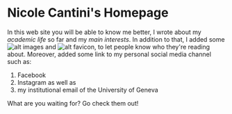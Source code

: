 # Nicole Cantini's Homepage

In this web site you will be able to know me better, I wrote about my *academic life* so far and my *main interests*.
In addition to that, I added some ![alt **images**](avatar.jpg) and ![alt **favicon**](favicon.ico), to let people know who they're reading about.
Moreover, added some link to my personal social media channel such as:
1. Facebook
2. Instagram as well as 
3. my institutional email of the University of Geneva

What are you waiting for? Go check them out!
